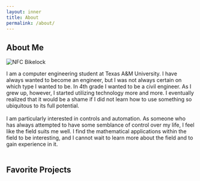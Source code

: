 ```yaml
---
layout: inner
title: About
permalink: /about/
---
```

## About Me

<img class=prof_pic src="../img/screenshot.png" title="NFC Bikelock">

I am a computer engineering student at Texas A&M University. I have always wanted to become an engineer, but I was not always certain on which type I wanted to be. In 4th grade I wanted to be a civil engineer. As I grew up, however, I started utilizing technology more and more. I eventually realized that it would be a shame if I did not learn how to use something so ubiquitous to its full potential.<br>
<br>
I am particularly interested in controls and automation. As someone who has always attempted to have some semblance of control over my life, I feel like the field suits me well. I find the mathematical applications within the field to be interesting, and I cannot wait to learn more about the field and to gain experience in it.<br>
<br>

## Favorite Projects
<br>
<br>
<br>
<br>
<br>
<br>
<br>
<br>